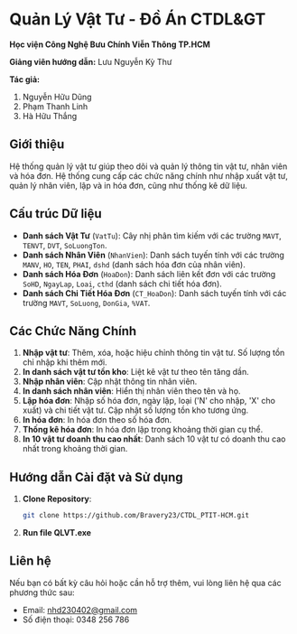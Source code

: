 # Quản Lý Vật Tư - Đồ Án CTDL&GT

**Học viện Công Nghệ Bưu Chính Viễn Thông TP.HCM**

**Giảng viên hướng dẫn:** Lưu Nguyễn Kỳ Thư

**Tác giả:**
1. Nguyễn Hữu Dũng
2. Phạm Thanh Linh
3. Hà Hữu Thắng

## Giới thiệu

Hệ thống quản lý vật tư giúp theo dõi và quản lý thông tin vật tư, nhân viên và hóa đơn. Hệ thống cung cấp các chức năng chính như nhập xuất vật tư, quản lý nhân viên, lập và in hóa đơn, cũng như thống kê dữ liệu.

## Cấu trúc Dữ liệu

- **Danh sách Vật Tư** (`VatTu`): Cây nhị phân tìm kiếm với các trường `MAVT`, `TENVT`, `DVT`, `SoLuongTon`.
- **Danh sách Nhân Viên** (`NhanVien`): Danh sách tuyến tính với các trường `MANV`, `HO`, `TEN`, `PHAI`, `dshd` (danh sách hóa đơn của nhân viên).
- **Danh sách Hóa Đơn** (`HoaDon`): Danh sách liên kết đơn với các trường `SoHD`, `NgayLap`, `Loai`, `cthd` (danh sách chi tiết hóa đơn).
- **Danh sách Chi Tiết Hóa Đơn** (`CT_HoaDon`): Danh sách tuyến tính với các trường `MAVT`, `SoLuong`, `DonGia`, `%VAT`.

## Các Chức Năng Chính

1. **Nhập vật tư**: Thêm, xóa, hoặc hiệu chỉnh thông tin vật tư. Số lượng tồn chỉ nhập khi thêm mới.
2. **In danh sách vật tư tồn kho**: Liệt kê vật tư theo tên tăng dần.
3. **Nhập nhân viên**: Cập nhật thông tin nhân viên.
4. **In danh sách nhân viên**: Hiển thị nhân viên theo tên và họ.
5. **Lập hóa đơn**: Nhập số hóa đơn, ngày lập, loại ('N' cho nhập, 'X' cho xuất) và chi tiết vật tư. Cập nhật số lượng tồn kho tương ứng.
6. **In hóa đơn**: In hóa đơn theo số hóa đơn.
7. **Thống kê hóa đơn**: In hóa đơn lập trong khoảng thời gian cụ thể.
8. **In 10 vật tư doanh thu cao nhất**: Danh sách 10 vật tư có doanh thu cao nhất trong khoảng thời gian.

## Hướng dẫn Cài đặt và Sử dụng

1. **Clone Repository**:
   ```bash
   git clone https://github.com/Bravery23/CTDL_PTIT-HCM.git
2. **Run file QLVT.exe**

## Liên hệ

Nếu bạn có bất kỳ câu hỏi hoặc cần hỗ trợ thêm, vui lòng liên hệ qua các phương thức sau:

- Email: nhd230402@gmail.com
- Số điện thoại: 0348 256 786
